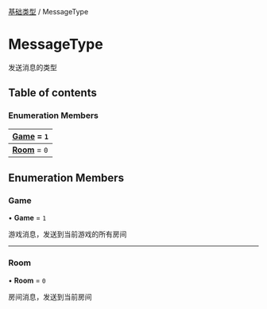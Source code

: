 [基础类型](../groups/基础类型.基础类型.md) / MessageType

# MessageType <Badge type="tip" text="Enumeration" /> <Score text="MessageType" />

发送消息的类型

## Table of contents

### Enumeration Members <Score text="Enumeration" /> 
| **[Game](mw.MessageType.md#game)** = ``1``  |
| :----- |
| **[Room](mw.MessageType.md#room)** = ``0`` |

## Enumeration Members

### Game <Score text="Game" /> 

• **Game** = ``1``

游戏消息，发送到当前游戏的所有房间

___

### Room <Score text="Room" /> 

• **Room** = ``0``

房间消息，发送到当前房间
